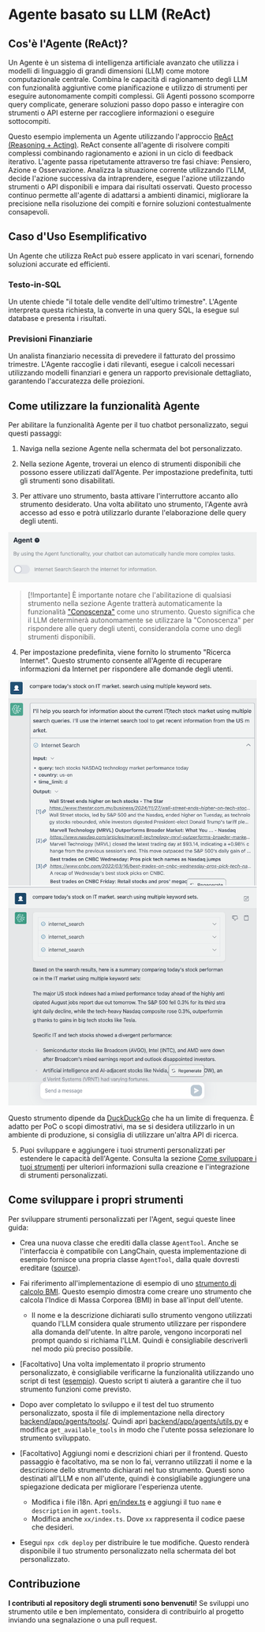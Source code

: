 # Agente basato su LLM (ReAct)

## Cos'è l'Agente (ReAct)?

Un Agente è un sistema di intelligenza artificiale avanzato che utilizza i modelli di linguaggio di grandi dimensioni (LLM) come motore computazionale centrale. Combina le capacità di ragionamento degli LLM con funzionalità aggiuntive come pianificazione e utilizzo di strumenti per eseguire autonomamente compiti complessi. Gli Agenti possono scomporre query complicate, generare soluzioni passo dopo passo e interagire con strumenti o API esterne per raccogliere informazioni o eseguire sottocompiti.

Questo esempio implementa un Agente utilizzando l'approccio [ReAct (Reasoning + Acting)](https://www.promptingguide.ai/techniques/react). ReAct consente all'agente di risolvere compiti complessi combinando ragionamento e azioni in un ciclo di feedback iterativo. L'agente passa ripetutamente attraverso tre fasi chiave: Pensiero, Azione e Osservazione. Analizza la situazione corrente utilizzando l'LLM, decide l'azione successiva da intraprendere, esegue l'azione utilizzando strumenti o API disponibili e impara dai risultati osservati. Questo processo continuo permette all'agente di adattarsi a ambienti dinamici, migliorare la precisione nella risoluzione dei compiti e fornire soluzioni contestualmente consapevoli.

## Caso d'Uso Esemplificativo

Un Agente che utilizza ReAct può essere applicato in vari scenari, fornendo soluzioni accurate ed efficienti.

### Testo-in-SQL

Un utente chiede "il totale delle vendite dell'ultimo trimestre". L'Agente interpreta questa richiesta, la converte in una query SQL, la esegue sul database e presenta i risultati.

### Previsioni Finanziarie

Un analista finanziario necessita di prevedere il fatturato del prossimo trimestre. L'Agente raccoglie i dati rilevanti, esegue i calcoli necessari utilizzando modelli finanziari e genera un rapporto previsionale dettagliato, garantendo l'accuratezza delle proiezioni.

## Come utilizzare la funzionalità Agente

Per abilitare la funzionalità Agente per il tuo chatbot personalizzato, segui questi passaggi:

1. Naviga nella sezione Agente nella schermata del bot personalizzato.

2. Nella sezione Agente, troverai un elenco di strumenti disponibili che possono essere utilizzati dall'Agente. Per impostazione predefinita, tutti gli strumenti sono disabilitati.

3. Per attivare uno strumento, basta attivare l'interruttore accanto allo strumento desiderato. Una volta abilitato uno strumento, l'Agente avrà accesso ad esso e potrà utilizzarlo durante l'elaborazione delle query degli utenti.

![](./imgs/agent_tools.png)

> [!Importante]
> È importante notare che l'abilitazione di qualsiasi strumento nella sezione Agente tratterà automaticamente la funzionalità ["Conoscenza"](https://aws.amazon.com/what-is/retrieval-augmented-generation/) come uno strumento. Questo significa che il LLM determinerà autonomamente se utilizzare la "Conoscenza" per rispondere alle query degli utenti, considerandola come uno degli strumenti disponibili.

4. Per impostazione predefinita, viene fornito lo strumento "Ricerca Internet". Questo strumento consente all'Agente di recuperare informazioni da Internet per rispondere alle domande degli utenti.

![](./imgs/agent1.png)
![](./imgs/agent2.png)

Questo strumento dipende da [DuckDuckGo](https://duckduckgo.com/) che ha un limite di frequenza. È adatto per PoC o scopi dimostrativi, ma se si desidera utilizzarlo in un ambiente di produzione, si consiglia di utilizzare un'altra API di ricerca.

5. Puoi sviluppare e aggiungere i tuoi strumenti personalizzati per estendere le capacità dell'Agente. Consulta la sezione [Come sviluppare i tuoi strumenti](#how-to-develop-your-own-tools) per ulteriori informazioni sulla creazione e l'integrazione di strumenti personalizzati.

## Come sviluppare i propri strumenti

Per sviluppare strumenti personalizzati per l'Agent, segui queste linee guida:

- Crea una nuova classe che erediti dalla classe `AgentTool`. Anche se l'interfaccia è compatibile con LangChain, questa implementazione di esempio fornisce una propria classe `AgentTool`, dalla quale dovresti ereditare ([source](../backend/app/agents/tools/agent_tool.py)).

- Fai riferimento all'implementazione di esempio di uno [strumento di calcolo BMI](../examples/agents/tools/bmi/bmi.py). Questo esempio dimostra come creare uno strumento che calcola l'Indice di Massa Corporea (BMI) in base all'input dell'utente.

  - Il nome e la descrizione dichiarati sullo strumento vengono utilizzati quando l'LLM considera quale strumento utilizzare per rispondere alla domanda dell'utente. In altre parole, vengono incorporati nel prompt quando si richiama l'LLM. Quindi è consigliabile descriverli nel modo più preciso possibile.

- [Facoltativo] Una volta implementato il proprio strumento personalizzato, è consigliabile verificarne la funzionalità utilizzando uno script di test ([esempio](../examples/agents/tools/bmi/test_bmi.py)). Questo script ti aiuterà a garantire che il tuo strumento funzioni come previsto.

- Dopo aver completato lo sviluppo e il test del tuo strumento personalizzato, sposta il file di implementazione nella directory [backend/app/agents/tools/](../backend/app/agents/tools/). Quindi apri [backend/app/agents/utils.py](../backend/app/agents/utils.py) e modifica `get_available_tools` in modo che l'utente possa selezionare lo strumento sviluppato.

- [Facoltativo] Aggiungi nomi e descrizioni chiari per il frontend. Questo passaggio è facoltativo, ma se non lo fai, verranno utilizzati il nome e la descrizione dello strumento dichiarati nel tuo strumento. Questi sono destinati all'LLM e non all'utente, quindi è consigliabile aggiungere una spiegazione dedicata per migliorare l'esperienza utente.

  - Modifica i file i18n. Apri [en/index.ts](../frontend/src/i18n/en/index.ts) e aggiungi il tuo `name` e `description` in `agent.tools`.
  - Modifica anche `xx/index.ts`. Dove `xx` rappresenta il codice paese che desideri.

- Esegui `npx cdk deploy` per distribuire le tue modifiche. Questo renderà disponibile il tuo strumento personalizzato nella schermata del bot personalizzato.

## Contribuzione

**I contributi al repository degli strumenti sono benvenuti!** Se sviluppi uno strumento utile e ben implementato, considera di contribuirlo al progetto inviando una segnalazione o una pull request.